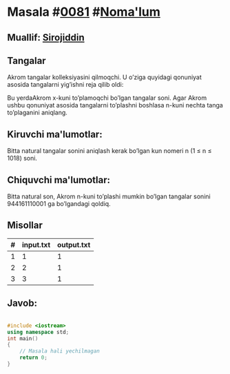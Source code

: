 
<h1>Masala #<a href="https://robocontest.uz/tasks/0081">0081</a> #<a href="https://robocontest.uz/tasks?category=1">Noma'lum</a></h1>
<h2> Muallif: <a href="https://robocontest.uz/profile/sirojiddin">Sirojiddin</a></h2>
<h2>Tangalar</h2>
<p>Akrom tangalar kolleksiyasini qilmoqchi. U o’ziga quyidagi qonuniyat asosida tangalarni yig’ishni reja qilib oldi:

Bu yerdaAkrom x-kuni to’plamoqchi bo’lgan tangalar soni.
Agar Akrom ushbu qonuniyat asosida tangalarni to’plashni boshlasa n-kuni nechta tanga to’plaganini aniqlang.</p>
<h2>Kiruvchi ma'lumotlar:</h2>
<p>Bitta natural tangalar sonini aniqlash kerak bo’lgan kun nomeri n (1 ≤ n ≤ 1018) soni.</p>
<h2>Chiquvchi ma'lumotlar:</h2>
<p>Bitta natural son, Akrom n-kuni to’plashi mumkin bo’lgan tangalar sonini 944161110001 ga bo’lgandagi qoldiq.</p>
<h2>Misollar</h2>
<table>
    <thead>
        <tr>
            <th>#</th>
            <th>input.txt</th>
            <th>output.txt</th>
        </tr>
    </thead>
    <tbody>
            <tr>
                <td>1</td>
                <td>1</td>
                <td>1</td>
            </tr>
            <tr>
                <td>2</td>
                <td>2</td>
                <td>1</td>
            </tr>
            <tr>
                <td>3</td>
                <td>3</td>
                <td>1</td>
            </tr>
    </tbody>
    </table>
    
<h2>Javob:</h2>

######
```cpp
#include <iostream>
using namespace std;
int main()
{
    // Masala hali yechilmagan
    return 0;
}
```
